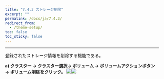 ```yaml
---
title: "7.4.3 ストレージ削除"
excerpt: ""
permalink: /docs/ja/7.4.3/
redirect_from:
  - /theme-setup/
toc: false
toc_sticky: false
---
```



---

登録されたストレージ情報を削除する機能である。

**a\) クラスター → クラスター選択→ ボリューム → ボリュームアクションボタン → ボリューム削除をクリック。**
![](/assets/JP/2.5/5.4.3_1.png)![](/assets/JP/2.5/5.4.3_2.png)

